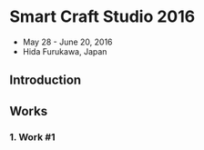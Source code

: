 # Smart Craft Studio 2016
* May 28 - June 20, 2016
* Hida Furukawa, Japan

## Introduction

## Works

### 1. Work #1
